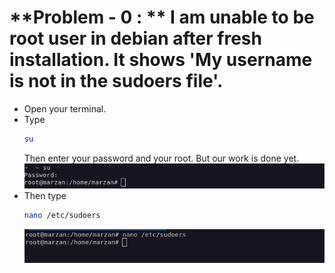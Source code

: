 # **Problem - 0 : ** I am unable to be root user in debian after fresh installation. It shows 'My username is not in the sudoers file'.

- Open your terminal.
- Type
     ```sh
     su
     ```
     Then enter your password and your root. But our work is done yet.
     ![Be root by typing `su`](../assets/0-username-is-not-the-sudoers-fie/beeing-root.png "Be root by typing su")
- Then type
     ```sh
     nano /etc/sudoers
     ```
     ![Finding the file](../assets/0-username-is-not-the-sudoers-fie/finding-the-file.png "Finding the file")